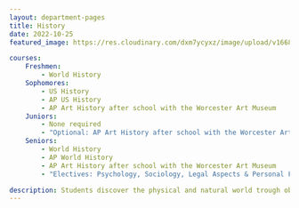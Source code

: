 ```yaml
---
layout: department-pages
title: History
date: 2022-10-25
featured_image: https://res.cloudinary.com/dxm7ycyxz/image/upload/v1668016854/2022/03/history-image_q1ta2r.jpg

courses:
    Freshmen: 
        - World History
    Sophomores:
        - US History
        - AP US History
        - AP Art History after school with the Worcester Art Museum 
    Juniors:
        - None required 
        - "Optional: AP Art History after school with the Worcester Art Museum"
    Seniors:
        - World History
        - AP World History
        - AP Art History after school with the Worcester Art Museum 
        - "Electives: Psychology, Sociology, Legal Aspects & Personal Finance"

description: Students discover the physical and natural world trough observation and experiments.
---
```


